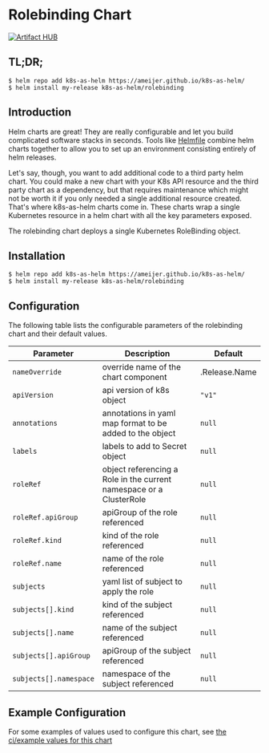 # Rolebinding Chart
[![Artifact HUB](https://img.shields.io/endpoint?url=https://artifacthub.io/badge/repository/k8s-as-helm)](https://artifacthub.io/packages/search?repo=k8s-as-helm)

## TL;DR;

```console
$ helm repo add k8s-as-helm https://ameijer.github.io/k8s-as-helm/
$ helm install my-release k8s-as-helm/rolebinding
```

## Introduction

Helm charts are great! They are really configurable and let you build complicated software stacks in seconds. Tools like [Helmfile](https://github.com/roboll/helmfile) combine helm charts together to allow you to set up an environment consisting entirely of helm releases.

Let's say, though, you want to add additional code to a third party helm chart. You could make a new chart with your K8s API resource and the third party chart as a dependency, but that requires maintenance which might not be worth it if you only needed a single additional resource created. That's where k8s-as-helm charts come in. These charts wrap a single Kubernetes resource in a helm chart with all the key parameters exposed.

The rolebinding chart deploys a single Kubernetes RoleBinding object.

## Installation

```console
$ helm repo add k8s-as-helm https://ameijer.github.io/k8s-as-helm/
$ helm install my-release k8s-as-helm/rolebinding
```

## Configuration

The following table lists the configurable parameters of the rolebinding chart and their default values.

Parameter | Description | Default
--- | --- | ---
`nameOverride` | override name of the chart component | .Release.Name
`apiVersion` | api version of k8s object | `"v1"`
`annotations` | annotations in yaml map format to be added to the object | `null`
`labels` | labels to add to Secret object | `null`
`roleRef` | object referencing a Role in the current namespace or a ClusterRole | `null`
`roleRef.apiGroup` | apiGroup of the role referenced | `null`
`roleRef.kind` | kind of the role referenced | `null`
`roleRef.name` | name of the role referenced | `null`
`subjects` | yaml list of subject to apply the role | `null`
`subjects[].kind` | kind of the subject referenced | `null`
`subjects[].name` | name of the subject referenced | `null`
`subjects[].apiGroup` | apiGroup of the subject referenced | `null`
`subjects[].namespace` | namespace of the subject referenced | `null`

## Example Configuration

For some examples of values used to configure this chart, see [the ci/example values for this chart](./ci/ci-values.yaml)
